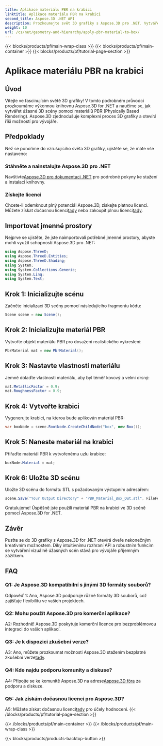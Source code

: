 ```yaml
---
title: Aplikace materiálu PBR na krabici
linktitle: Aplikace materiálu PBR na krabici
second_title: Aspose.3D .NET API
description: Prozkoumejte svět 3D grafiky s Aspose.3D pro .NET. Vytvářejte pohlcující scény bez námahy pomocí fyzicky založených renderovacích materiálů.
weight: 10
url: /cs/net/geometry-and-hierarchy/apply-pbr-material-to-box/
---
```


{{< blocks/products/pf/main-wrap-class >}}
{{< blocks/products/pf/main-container >}}
{{< blocks/products/pf/tutorial-page-section >}}

# Aplikace materiálu PBR na krabici

## Úvod

Vítejte ve fascinujícím světě 3D grafiky! V tomto podrobném průvodci prozkoumáme výkonnou knihovnu Aspose.3D for .NET a naučíme se, jak vytvářet úžasné 3D scény pomocí materiálů PBR (Physically Based Rendering). Aspose.3D zjednodušuje komplexní proces 3D grafiky a otevírá říši možností pro vývojáře.

## Předpoklady

Než se ponoříme do vzrušujícího světa 3D grafiky, ujistěte se, že máte vše nastaveno:

### Stáhněte a nainstalujte Aspose.3D pro .NET

 Navštivte[Aspose.3D pro dokumentaci .NET](https://reference.aspose.com/3d/net/) pro podrobné pokyny ke stažení a instalaci knihovny.

### Získejte licenci

Chcete-li odemknout plný potenciál Aspose.3D, získejte platnou licenci. Můžete získat dočasnou licenci[tady](https://purchase.aspose.com/temporary-license/) nebo zakoupit plnou licenci[tady](https://purchase.aspose.com/buy).

## Importovat jmenné prostory

Nejprve se ujistěte, že jste naimportovali potřebné jmenné prostory, abyste mohli využít schopností Aspose.3D pro .NET:

```csharp
using Aspose.ThreeD;
using Aspose.ThreeD.Entities;
using Aspose.ThreeD.Shading;
using System;
using System.Collections.Generic;
using System.Linq;
using System.Text;
```

## Krok 1: Inicializujte scénu

Začněte inicializací 3D scény pomocí následujícího fragmentu kódu:

```csharp
Scene scene = new Scene();
```

## Krok 2: Inicializujte materiál PBR

Vytvořte objekt materiálu PBR pro dosažení realistického vykreslení:

```csharp
PbrMaterial mat = new PbrMaterial();
```

## Krok 3: Nastavte vlastnosti materiálu

Jemně dolaďte vlastnosti materiálu, aby byl téměř kovový a velmi drsný:

```csharp
mat.MetallicFactor = 0.9;
mat.RoughnessFactor = 0.9;
```

## Krok 4: Vytvořte krabici

Vygenerujte krabici, na kterou bude aplikován materiál PBR:

```csharp
var boxNode = scene.RootNode.CreateChildNode("box", new Box());
```

## Krok 5: Naneste materiál na krabici

Přiřaďte materiál PBR k vytvořenému uzlu krabice:

```csharp
boxNode.Material = mat;
```

## Krok 6: Uložte 3D scénu

Uložte 3D scénu do formátu STL s požadovaným výstupním adresářem:

```csharp
scene.Save("Your Output Directory" + "PBR_Material_Box_Out.stl", FileFormat.STLASCII);
```

Gratulujeme! Úspěšně jste použili materiál PBR na krabici ve 3D scéně pomocí Aspose.3D for .NET.

## Závěr

Pusťte se do 3D grafiky s Aspose.3D for .NET otevírá dveře nekonečným kreativním možnostem. Díky intuitivnímu rozhraní API a robustním funkcím se vytváření vizuálně úžasných scén stává pro vývojáře příjemným zážitkem.

## FAQ

### Q1: Je Aspose.3D kompatibilní s jinými 3D formáty souborů?

Odpověď 1: Ano, Aspose.3D podporuje různé formáty 3D souborů, což zajišťuje flexibilitu ve vašich projektech.

### Q2: Mohu použít Aspose.3D pro komerční aplikace?

A2: Rozhodně! Aspose.3D poskytuje komerční licence pro bezproblémovou integraci do vašich aplikací.

### Q3: Je k dispozici zkušební verze?

 A3: Ano, můžete prozkoumat možnosti Aspose.3D stažením bezplatné zkušební verze[tady](https://releases.aspose.com/).

### Q4: Kde najdu podporu komunity a diskuse?

 A4: Připojte se ke komunitě Aspose.3D na adrese[Aspose.3D fóra](https://forum.aspose.com/c/3d/18) za podporu a diskuze.

### Q5: Jak získám dočasnou licenci pro Aspose.3D?

 A5: Můžete získat dočasnou licenci[tady](https://purchase.aspose.com/temporary-license/) pro účely hodnocení.
{{< /blocks/products/pf/tutorial-page-section >}}

{{< /blocks/products/pf/main-container >}}
{{< /blocks/products/pf/main-wrap-class >}}

{{< blocks/products/products-backtop-button >}}
